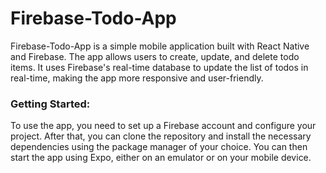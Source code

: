 # Firebase-Todo-App
Firebase-Todo-App is a simple mobile application built with React Native and Firebase. The app allows users to create, update, and delete todo items. It uses Firebase's real-time database to update the list of todos in real-time, making the app more responsive and user-friendly.

### Getting Started:
To use the app, you need to set up a Firebase account and configure your project. After that, you can clone the repository and install the necessary dependencies using the package manager of your choice. You can then start the app using Expo, either on an emulator or on your mobile device.
